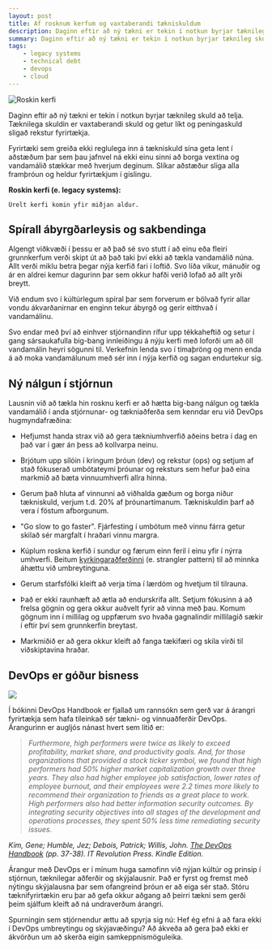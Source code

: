 ```yaml
---
layout: post
title: Af rosknum kerfum og vaxtaberandi tækniskuldum
description: Daginn eftir að ný tækni er tekin í notkun byrjar tæknileg skuld að telja. Tæknilega skuldin er vaxtaberandi skuld og getur líkt og peningaskuld sligað rekstur fyrirtækja. Stjórnunar- og tækniaðferðir DevOps er leiðin áfram.
summary: Daginn eftir að ný tækni er tekin í notkun byrjar tæknileg skuld að telja. Tæknilega skuldin er vaxtaberandi skuld og getur líkt og peningaskuld sligað rekstur fyrirtækja. Stjórnunar- og tækniaðferðir DevOps er leiðin áfram.
tags: 
    - legacy systems
    - technical debt
    - devops
    - cloud
---
```


![Roskin kerfi](https://s3.eu-west-1.amazonaws.com/olafur.org/mainframe.jpeg)

Daginn eftir að ný tækni er tekin í notkun byrjar tæknileg skuld að telja. Tæknilega skuldin er vaxtaberandi skuld og getur líkt og peningaskuld sligað rekstur fyrirtækja.

Fyrirtæki sem greiða ekki reglulega inn á tækniskuld sína geta lent í aðstæðum þar sem þau jafnvel ná ekki einu sinni að borga vextina og vandamálið stækkar með hverjum deginum. Slíkar aðstæður sliga alla framþróun og heldur fyrirtækjum í gíslingu.

**Roskin kerfi (e. legacy systems):**
```text
Úrelt kerfi komin yfir miðjan aldur.
```
## Spírall ábyrgðarleysis og sakbendinga

Algengt viðkvæði í þessu er að það sé svo stutt í að einu eða fleiri grunnkerfum verði skipt út að það taki því ekki að tækla vandamálið núna. Allt verði miklu betra þegar nýja kerfið fari í loftið. Svo líða vikur, mánuðir og ár en aldrei kemur dagurinn þar sem okkur hafði verið lofað að allt yrði breytt.

Við endum svo í kúltúrlegum spíral þar sem forverum er bölvað fyrir allar vondu ákvarðanirnar en enginn tekur ábyrgð og gerir eitthvað í vandamálinu.

Svo endar með því að einhver stjórnandinn rífur upp tékkaheftið og setur í gang sársaukafulla big-bang innleiðingu á nýju kerfi með loforði um að öll vandamálin heyri sögunni til. Verkefnin lenda svo í tímaþröng og menn enda á að moka vandamálunum með sér inn í nýja kerfið og sagan endurtekur sig.


## Ný nálgun í stjórnun

Lausnin við að tækla hin rosknu kerfi er að hætta big-bang nálgun og tækla vandamálið í anda stjórnunar- og tækniaðferða sem kenndar eru við DevOps hugmyndafræðina:
- Hefjumst handa strax við að gera tækniumhverfið aðeins betra í dag en það var í gær án þess að kollvarpa neinu.
- Brjótum upp sílóin í kringum þróun (dev) og rekstur (ops) og setjum af stað fókuserað umbótateymi þróunar og reksturs sem hefur það eina markmið að bæta vinnuumhverfi allra hinna.
- Gerum það hluta af vinnunni að viðhalda gæðum og borga niður tækniskuld, verjum t.d. 20% af þróunartímanum. Tækniskuldin þarf að vera í föstum afborgunum.
- "Go slow to go faster". Fjárfesting í umbótum með vinnu fárra getur skilað sér margfalt í hraðari vinnu margra.
- Kúplum roskna kerfið í sundur og færum einn feril í einu yfir í nýrra umhverfi. Beitum [kyrkingaraðferðinni](https://dzone.com/articles/monolith-to-microservices-using-the-strangler-patt) (e. strangler pattern) til að minnka áhættu við umbreytinguna.
- Gerum starfsfólki kleift að verja tíma í lærdóm og hvetjum til tilrauna.
- Það er ekki raunhæft að ætla að endurskrifa allt. Setjum fókusinn á að frelsa gögnin og gera okkur auðvelt fyrir að vinna með þau. Komum gögnum inn í millilag og uppfærum svo hvaða gagnalindir millilagið sækir í eftir því sem grunnkerfin breytast. 

- Markmiðið er að gera okkur kleift að fanga tækifæri og skila virði til viðskiptavina hraðar.


## DevOps er góður bisness

![](https://s3.eu-west-1.amazonaws.com/olafur.org/devops-handbook.png)

Í bókinni DevOps Handbook er fjallað um rannsókn sem gerð var á árangri fyrirtækja sem hafa tileinkað sér tækni- og vinnuaðferðir DevOps. Árangurinn er augljós nánast hvert sem litið er:

> *Furthermore, high performers were twice as likely to exceed profitability, market share, and productivity goals. And, for those organizations that provided a stock ticker symbol, we found that high performers had 50% higher market capitalization growth over three years. They also had higher employee job satisfaction, lower rates of employee burnout, and their employees were 2.2 times more likely to recommend their organization to friends as a great place to work. High performers also had better information security outcomes. By integrating security objectives into all stages of the development and operations processes, they spent 50% less time remediating security issues.*

*Kim, Gene; Humble, Jez; Debois, Patrick; Willis, John. [The DevOps Handbook](https://www.amazon.com/DevOps-Handbook-World-Class-Reliability-Organizations/dp/1942788002) (pp. 37-38). IT Revolution Press. Kindle Edition.*

Árangur með DevOps er í mínum huga samofinn við nýjan kúltúr og prinsip í stjórnun, tæknilegar aðferðir og skýjalausnir. Það er fyrst og fremst með nýtingu skýjalausna þar sem ofangreind þróun er að eiga sér stað. Stóru tæknifyrirtækin eru þar að gefa okkur aðgang að þeirri tækni sem gerði þeim sjálfum kleift að ná undraverðum árangri.

Spurningin sem stjórnendur ættu að spyrja sig nú: Hef ég efni á að fara ekki í DevOps umbreytingu og skýjavæðingu? Að ákveða að  gera það ekki er ákvörðun um að skerða eigin samkeppnismöguleika.